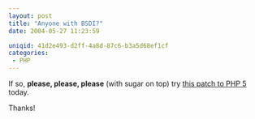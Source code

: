 ```yaml
---
layout: post
title: "Anyone with BSDI?"
date: 2004-05-27 11:23:59

uniqid: 41d2e493-d2ff-4a8d-87c6-b3a5d68ef1cf
categories: 
 - PHP
---
```

<p>If so, <b>please, please, please</b> (with sugar on top) try <a href="http://wezfurlong.org/blog/2004/sep/php-5-extension-dependencies-we-need-your-help">this patch to PHP 5</a> today.   </p>
<p>Thanks!  </p>

